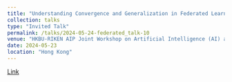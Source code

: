```yaml
---
title: "Understanding Convergence and Generalization in Federated Learning through Feature Learning Theory."
collection: talks
type: "Invited Talk"
permalink: /talks/2024-05-24-federated_talk-10
venue: "HKBU-RIKEN AIP Joint Workshop on Artificial Intelligence (AI) and Machine Learning (ML)"
date: 2024-05-23
location: "Hong Kong"
---
```

[Link](https://www.comp.hkbu.edu.hk/aiml2024/#intro)
